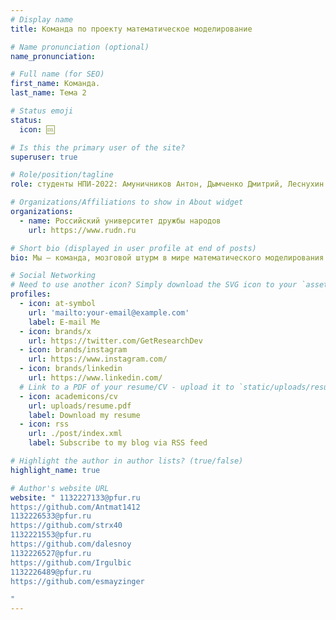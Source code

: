 ```yaml
---
# Display name
title: Команда по проекту математическое моделирование

# Name pronunciation (optional)
name_pronunciation: 

# Full name (for SEO)
first_name: Команда.
last_name: Тема 2

# Status emoji
status:
  icon: 🆒

# Is this the primary user of the site?
superuser: true

# Role/position/tagline
role: cтуденты НПИ-2022: Амуничников Антон, Дымченко Дмитрий, Леснухин Даниил, Майзингер Эллина, Матюхин Павел, Понамарев Алексей

# Organizations/Affiliations to show in About widget
organizations:
  - name: Российский университет дружбы народов
    url: https://www.rudn.ru

# Short bio (displayed in user profile at end of posts)
bio: Мы – команда, мозговой штурм в мире математического моделирования. Наша миссия: покорить электрический пробой и доказать, что даже самые сложные явления подвластны анализу и интеллекту. Готовьтесь, будет искрить!В команде: Амуничников Антон, Дымченко Дмитрий, Леснухин Даниил, Майзингер Эллина, Матюхин Павел, Понамарев Алексей

# Social Networking
# Need to use another icon? Simply download the SVG icon to your `assets/media/icons/` folder.
profiles:
  - icon: at-symbol
    url: 'mailto:your-email@example.com'
    label: E-mail Me
  - icon: brands/x
    url: https://twitter.com/GetResearchDev
  - icon: brands/instagram
    url: https://www.instagram.com/
  - icon: brands/linkedin
    url: https://www.linkedin.com/
  # Link to a PDF of your resume/CV - upload it to `static/uploads/resume.pdf`
  - icon: academicons/cv
    url: uploads/resume.pdf
    label: Download my resume
  - icon: rss
    url: ./post/index.xml
    label: Subscribe to my blog via RSS feed

# Highlight the author in author lists? (true/false)
highlight_name: true

# Author's website URL
website: " 1132227133@pfur.ru
https://github.com/Antmat1412
1132226533@pfur.ru
https://github.com/strx40
1132221553@pfur.ru
https://github.com/dalesnoy
1132226527@pfur.ru
https://github.com/Irgulbic
1132226489@pfur.ru 
https://github.com/esmayzinger

"
---
```



